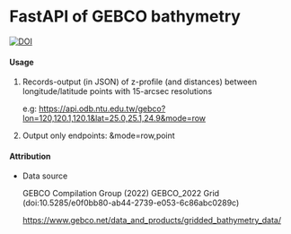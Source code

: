 # FastAPI of GEBCO bathymetry

[![DOI](https://zenodo.org/badge/doi/10.5281/zenodo.7502986.svg)](https://doi.org/10.5281/zenodo.7502986)


#### Usage
1. Records-output (in JSON) of z-profile (and distances) between longitude/latitude points with 15-arcsec resolutions

    e.g: https://api.odb.ntu.edu.tw/gebco?lon=120,120.1,120.1&lat=25.0,25.1,24.9&mode=row
    
2. Output only endpoints: &mode=row,point


#### Attribution

* Data source

    GEBCO Compilation Group (2022) GEBCO_2022 Grid (doi:10.5285/e0f0bb80-ab44-2739-e053-6c86abc0289c)
    
    https://www.gebco.net/data_and_products/gridded_bathymetry_data/


    

